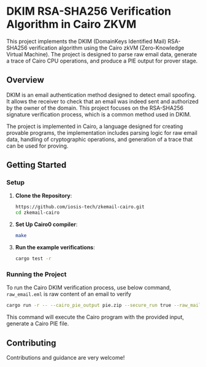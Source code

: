 # DKIM RSA-SHA256 Verification Algorithm in Cairo ZKVM

This project implements the DKIM (DomainKeys Identified Mail) RSA-SHA256 verification algorithm using the Cairo zkVM (Zero-Knowledge Virtual Machine). The project is designed to parse raw email data, generate a trace of Cairo CPU operations, and produce a PIE output for prover stage.

## Overview

DKIM is an email authentication method designed to detect email spoofing. It allows the receiver to check that an email was indeed sent and authorized by the owner of the domain. This project focuses on the RSA-SHA256 signature verification process, which is a common method used in DKIM.

The project is implemented in Cairo, a language designed for creating provable programs, the implementation includes parsing logic for raw email data, handling of cryptographic operations, and generation of a trace that can be used for proving.

## Getting Started

### Setup

1. **Clone the Repository**:
   ```bash
   https://github.com/iosis-tech/zkemail-cairo.git
   cd zkemail-cairo
   ```

2. **Set Up Cairo0 compiler**:
   ```bash
   make
   ```

3. **Run the example verifications**:
   ```bash
   cargo test -r
   ```

### Running the Project

To run the Cairo DKIM verification process, use below command, `raw_email.eml` is raw content of an email to verify

```bash
cargo run -r -- --cairo_pie_output pie.zip --secure_run true --raw_mail_file raw_email.eml --print_output
```

This command will execute the Cairo program with the provided input, generate a Cairo PIE file.

## Contributing

Contributions and guidance are very welcome!
